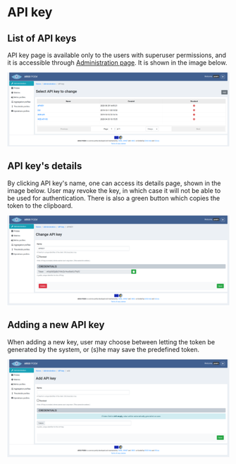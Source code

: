 # API key

## List of API keys

API key page is available only to the users with superuser permissions, and it is accessible through [Administration page](tenant_administration.md). It is shown in the image below.

![Tenant APIkey](figures/tenant_apikeys.png)

## API key's details

By clicking API key's name, one can access its details page, shown in the image below. User may revoke the key, in which case it will not be able to be used for authentication. There is also a green button which copies the token to the clipboard.

![Tenant APIkey details](figures/tenant_apikey_details.png)

## Adding a new API key

When adding a new key, user may choose between letting the token be generated by the system, or (s)he may save the predefined token.

![Tenant APIkey addview](figures/tenant_apikey_addview.png)
